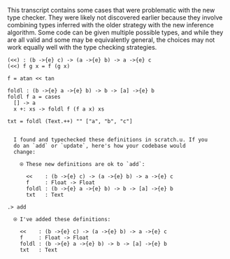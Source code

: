 This transcript contains some cases that were problematic with the new
type checker. They were likely not discovered earlier because they
involve combining types inferred with the older strategy with the new
inference algorithm. Some code can be given multiple possible types,
and while they are all valid and some may be equivalently general,
the choices may not work equally well with the type checking
strategies.

```unison
(<<) : (b ->{e} c) -> (a ->{e} b) -> a ->{e} c
(<<) f g x = f (g x)

f = atan << tan

foldl : (b ->{e} a ->{e} b) -> b -> [a] ->{e} b
foldl f a = cases
  [] -> a
  x +: xs -> foldl f (f a x) xs

txt = foldl (Text.++) "" ["a", "b", "c"]
```

```ucm

  I found and typechecked these definitions in scratch.u. If you
  do an `add` or `update`, here's how your codebase would
  change:
  
    ⍟ These new definitions are ok to `add`:
    
      <<    : (b ->{e} c) -> (a ->{e} b) -> a ->{e} c
      f     : Float -> Float
      foldl : (b ->{e} a ->{e} b) -> b -> [a] ->{e} b
      txt   : Text

```
```ucm
.> add

  ⍟ I've added these definitions:
  
    <<    : (b ->{e} c) -> (a ->{e} b) -> a ->{e} c
    f     : Float -> Float
    foldl : (b ->{e} a ->{e} b) -> b -> [a] ->{e} b
    txt   : Text

```
